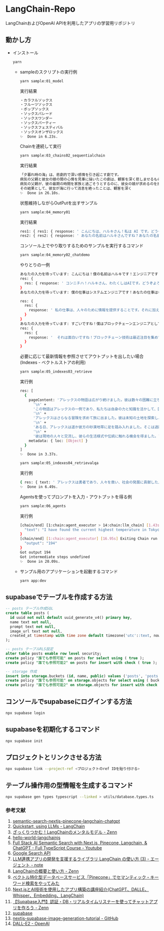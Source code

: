 # LangChain-Repo
LangChainおよびOpenAI APIを利用したアプリの学習用リポジトリ

## 動かし方

- インストール

  ```bash
  yarn
  ```

  - sampleのスクリプトの実行例

    ```bash
    yarn sample:01_model
    ```

    実行結果

    ```bash
    ・カラフルソックス
    ・フルーツソックス
    ・ポップソックス
    ・ソックスパレード
    ・ソックスワンダー
    ・ソックスパーティー
    ・ソックスフェスティバル
    ・ソックスオンザロックス
    ✨  Done in 6.23s.
    ```

    Chainを連続して実行

    ```bash
    yarn sample:03_chains02_sequentialchain
    ```

    実行結果

    ```bash
    「夕暮れ時の海」は、悲劇的で深い感情を引き起こす劇です。
    病気の父親と彼女の娘の間の心情を見事に描いたこの劇は、観客を深く悲しませるものです。
    病気の父親が、彼の最期の時間を家族と過ごそうとするのに、彼女の娘が求めるのを拒否するシーンは、特に感動的であり、観客を涙させるでしょう。
    その結果として、彼女が海に行って消息を絶ったことは、観客を深く
    ✨  Done in 26.10s.
    ```

    状態維持しながらOutPutを出すサンプル

    ```bash
    yarn sample:04_memory01
    ```

    実行結果

    ```Bash
    res1: { res1: { response: ' こんにちは、ハルキさん！私は AI です。どうぞよろしくお願いします。' } }
    res2: { res2: { response: ' あなたの名前はハルキさんですね？あなたの名前を教えていただけましたか？' } }
    ```

    コンソール上でやり取りするためのサンプルを実行するコマンド

    ```bash
    yarn sample:04_memory02_chatdemo
    ```

    やりとりの一例

    ```Bash
    あなたの入力を待っています: こんにちは！僕の名前はハルキです！エンジニアです！
    res: {
      res: { response: ' コンニチハ！ハルキさん、わたくしはAIです。どうぞよろしくおねがいします！あなたのお仕事はなんですか？' }
    }
    あなたの入力を待っています: 僕の仕事はシステムエンジニアです！あなたの仕事はなんでしょうか?

    res: {
      res: {
        response: ' 私の仕事は、人々のために情報を提供することです。それに加えて、人々がより便利な生活を送るために、さまざまな情報処理を行います。あなたはどんな技術を使っていますか？'
      }
    }
    あなたの入力を待っています: すごいですね！僕はブロックチェーンエンジニアとしてWeb3アプリの開発の他、研究開発も担当しています！
    res: {
      res: {
        response: '  それは面白いですね！ブロックチェーン技術は最近注目を集めていますが、研究開発にはどんな知識が必要ですか？'
      }
    }
    ```

    必要に応じて最新情報を参照させてアウトプットを出したい場合(Indexes - ベクトルストアの利用)

    ```bash
    yarn sample:05_indexes03_retrieve
    ```

    実行例

    ```bash
    res: [
      {
        pageContent: 'アレックスの物語は広がり続けました。彼は数々の困難に立ち向かいながらも、人々を救い、社会の発展に貢献しました。彼の勇気と知恵は後世に語り継がれ、多くの人々に影響を与えました。\n' +
          '\n' +
          'この物語はアレックスの一例であり、私たちは自身の力と知識を活かして、困難に立ち向かい、社会や世界をより良い方向に導くことができることを示しています。\n' +
          '\n' +
          'アレックスはさらなる冒険を求めて旅に出ました。彼は未知の土地を探索し、新たな文化や人々との出会いを経験しました。\n' +
          '\n' +
          'ある日、アレックスは遥か彼方の砂漠地帯に足を踏み入れました。そこは過酷な環境であり、生存が困難な場所でした。しかし、アレックスは自身の持つ知識や賢さを駆使し、砂漠での生活に適応していきました。\n' +
          '\n' +
          '彼は現地の人々と交流し、彼らの生活様式や伝統に触れる機会を得ました。アレックスは彼らの困難に立ち向かう姿勢や互助の精神に感銘を受けました。彼は彼らと協力し、砂漠地域の持続可能な開発と環境保護のためのプロジェクトを立ち上げました。',
        metadata: { loc: [Object] }
      }
    ]
    ✨  Done in 3.37s.
    ```

    ```bash
    yarn sample:05_indexes04_retrievalqa
    ```

    実行例

    ```bash
    { res: { text: ' アレックスは勇者であり、人々を救い、社会の発展に貢献した人物です。' } }
    ✨  Done in 6.49s.
    ```

    Agentsを使ってプロンプトを入力・アウトプットを得る例

    ```bash
    yarn sample:06_agents
    ```

    実行例

    ```bash
    [chain/end] [1:chain:agent_executor > 14:chain:llm_chain] [1.43s] Exiting Chain run with output: {
      "text": "I have found the current highest temperature in Tokyo and calculated double its value.\nFinal Answer: 194"
    }
    [chain/end] [1:chain:agent_executor] [16.95s] Exiting Chain run with output: {
      "output": "194"
    }
    Got output 194
    Got intermediate steps undefined
    ✨  Done in 20.09s.
    ```

  - サンプル用のアプリケーションを起動するコマンド

    ```bash
    yarn app:dev
    ```

## supabaseでテーブルを作成する方法

```sql
-- posts テーブル作成SQL
create table posts (
  id uuid not null default uuid_generate_v4() primary key,
  name text not null,
  prompt text not null,
  image_url text not null,
  created_at timestamp with time zone default timezone('utc'::text, now()) not null
);

-- posts テーブルRLS設定
alter table posts enable row level security;
create policy "誰でも参照可能" on posts for select using ( true );
create policy "誰でも参照可能2" on posts for insert with check ( true );

-- storage 作成
insert into storage.buckets (id, name, public) values ('posts', 'posts', true);
create policy "誰でも参照可能" on storage.objects for select using ( bucket_id = 'posts' );
create policy "誰でも参照可能2" on storage.objects for insert with check ( bucket_id = 'posts' );
```

## コンソールでsupabaseにログインする方法

```bash
npx supabase login
```

## supabaseを初期化するコマンド

```bash
npx supabase init
```

## プロジェクトとリンクさせる方法

```bash
npx supabase link --project-ref <プロジェクトのref IDを貼り付ける>
```
## テーブル操作用の型情報を生成するコマンド

```bash
npx supabase gen types typescript --linked > utils/database.types.ts
```

### 参考文献

1. [semantic-search-nextjs-pinecone-langchain-chatgpt](https://github.com/dabit3/semantic-search-nextjs-pinecone-langchain-chatgpt/tree/main)
2. [Quickstart, using LLMs - LangChain](https://js.langchain.com/docs/getting-started/guide-llm)
3. [ざっくりつかむ！LangChainのメンタルモデル - Zenn](https://zenn.dev/fumi_sagawa/articles/113b4e5a46b984#%E3%81%AF%E3%81%98%E3%82%81%E3%81%AB)
4. [hello-world-langchainjs](https://github.com/mashharuki/hello-world-langchainjs/tree/main)
5. [Full Stack AI Semantic Search with Next.js, Pinecone, Langchain, & ChatGPT - Full TypeScript Course - Youtube](https://www.youtube.com/watch?v=6_mfYPPcZ60)
6. [Google Search API](https://serpapi.com/)
7. [LLM連携アプリの開発を支援するライブラリ LangChain の使い方 (3) - エージェント - note](https://note.com/npaka/n/n6b7a07e492f1)
8. [LangChainの概要と使い方 - Zenn](https://zenn.dev/umi_mori/books/prompt-engineer/viewer/langchain_overview)
9. [ベクトル特化型データベースサービス「Pinecone」でセマンティック・キーワード検索をやってみた](https://dev.classmethod.jp/articles/dive-deep-into-modern-data-saas-about-pinecone/)
10. [Next.jsとAI技術を使用したアプリ構築の講座紹介(ChatGPT、DALLE、Whisper、Embedding、LangChain)](https://zenn.dev/hathle/articles/nextjs-supabase-opneai)
11. [【Supabase入門】認証・DB・リアルタイムリスナーを使ってチャットアプリを作ろう - Zenn](https://zenn.dev/chot/articles/ddd2844ad3ae61)
12. [supabase](https://supabase.com/)
13. [nextjs-supabase-image-generation-tutorial - GitHub](https://github.com/haruyasu/nextjs-supabase-image-generation-tutorial)
14. [DALL-E2 - OpenAI](https://openai.com/dall-e-2)